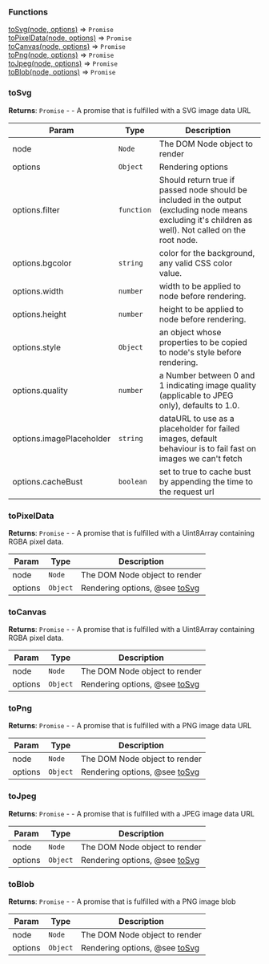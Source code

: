 ### Functions

<dl>
<dt><a href="#toSvg">toSvg(node, options)</a> ⇒ <code>Promise</code></dt>
<dd></dd>
<dt><a href="#toPixelData">toPixelData(node, options)</a> ⇒ <code>Promise</code></dt>
<dd></dd>
<dt><a href="#toCanvas">toCanvas(node, options)</a> ⇒ <code>Promise</code></dt>
<dd></dd>
<dt><a href="#toPng">toPng(node, options)</a> ⇒ <code>Promise</code></dt>
<dd></dd>
<dt><a href="#toJpeg">toJpeg(node, options)</a> ⇒ <code>Promise</code></dt>
<dd></dd>
<dt><a href="#toBlob">toBlob(node, options)</a> ⇒ <code>Promise</code></dt>
<dd></dd>
</dl>

<a name="toSvg"></a>

### toSvg

**Returns**: <code>Promise</code> - - A promise that is fulfilled with a SVG image data URL  

| Param | Type | Description |
| --- | --- | --- |
| node | <code>Node</code> | The DOM Node object to render |
| options | <code>Object</code> | Rendering options |
| options.filter | <code>function</code> | Should return true if passed node should be included in the output          (excluding node means excluding it's children as well). Not called on the root node. |
| options.bgcolor | <code>string</code> | color for the background, any valid CSS color value. |
| options.width | <code>number</code> | width to be applied to node before rendering. |
| options.height | <code>number</code> | height to be applied to node before rendering. |
| options.style | <code>Object</code> | an object whose properties to be copied to node's style before rendering. |
| options.quality | <code>number</code> | a Number between 0 and 1 indicating image quality (applicable to JPEG only),                 defaults to 1.0. |
| options.imagePlaceholder | <code>string</code> | dataURL to use as a placeholder for failed images, default behaviour is to fail fast on images we can't fetch |
| options.cacheBust | <code>boolean</code> | set to true to cache bust by appending the time to the request url |

<a name="toPixelData"></a>

### toPixelData

**Returns**: <code>Promise</code> - - A promise that is fulfilled with a Uint8Array containing RGBA pixel data.  

| Param | Type | Description |
| --- | --- | --- |
| node | <code>Node</code> | The DOM Node object to render |
| options | <code>Object</code> | Rendering options, @see [toSvg](#toSvg) |

<a name="toCanvas"></a>

### toCanvas

**Returns**: <code>Promise</code> - - A promise that is fulfilled with a Uint8Array containing RGBA pixel data.  

| Param | Type | Description |
| --- | --- | --- |
| node | <code>Node</code> | The DOM Node object to render |
| options | <code>Object</code> | Rendering options, @see [toSvg](#toSvg) |

<a name="toPng"></a>

### toPng

**Returns**: <code>Promise</code> - - A promise that is fulfilled with a PNG image data URL  

| Param | Type | Description |
| --- | --- | --- |
| node | <code>Node</code> | The DOM Node object to render |
| options | <code>Object</code> | Rendering options, @see [toSvg](#toSvg) |

<a name="toJpeg"></a>

### toJpeg

**Returns**: <code>Promise</code> - - A promise that is fulfilled with a JPEG image data URL  

| Param | Type | Description |
| --- | --- | --- |
| node | <code>Node</code> | The DOM Node object to render |
| options | <code>Object</code> | Rendering options, @see [toSvg](#toSvg) |

<a name="toBlob"></a>

### toBlob

**Returns**: <code>Promise</code> - - A promise that is fulfilled with a PNG image blob  

| Param | Type | Description |
| --- | --- | --- |
| node | <code>Node</code> | The DOM Node object to render |
| options | <code>Object</code> | Rendering options, @see [toSvg](#toSvg) |

